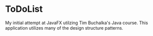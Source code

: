 # ToDoList

My initial attempt at JavaFX utilzing Tim Buchalka's Java course. This application utilizes many of the design structure patterns. 
